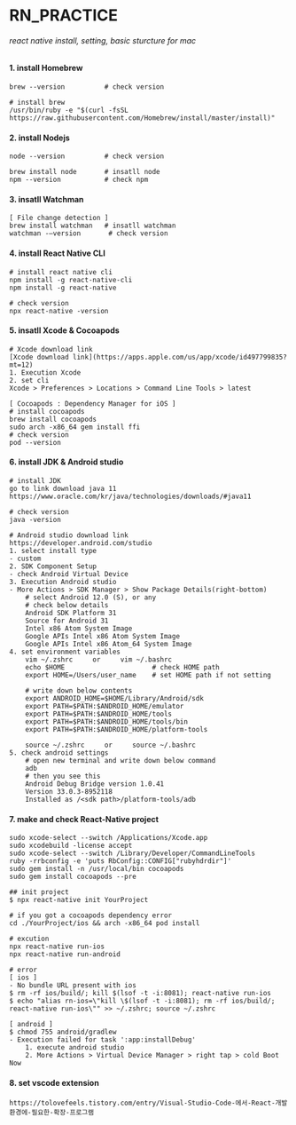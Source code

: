 # RN_PRACTICE
###### react native install, setting, basic sturcture for mac

#### 1. install Homebrew
    brew --version          # check version

    # install brew
    /usr/bin/ruby -e "$(curl -fsSL https://raw.githubusercontent.com/Homebrew/install/master/install)"

#### 2. install Nodejs
    node --version          # check version

    brew install node       # insatll node
    npm --version           # check npm

#### 3. insatll Watchman
    [ File change detection ]
    brew install watchman   # insatll watchman
    watchman -–version       # check version

#### 4. install React Native CLI
    # install react native cli
    npm install -g react-native-cli
    npm install -g react-native

    # check version
    npx react-native -version

#### 5. insatll Xcode & Cocoapods
    # Xcode download link
    [Xcode download link](https://apps.apple.com/us/app/xcode/id497799835?mt=12)
    1. Execution Xcode
    2. set cli
    Xcode > Preferences > Locations > Command Line Tools > latest

    [ Cocoapods : Dependency Manager for iOS ]
    # install cocoapods
    brew install cocoapods
    sudo arch -x86_64 gem install ffi
    # check version
    pod --version

#### 6. install JDK & Android studio
    # install JDK
    go to link download java 11
    https://www.oracle.com/kr/java/technologies/downloads/#java11

    # check version
    java -version

    # Android studio download link
    https://developer.android.com/studio
    1. select install type
    - custom
    2. SDK Component Setup
    - check Android Virtual Device
    3. Execution Android studio
    - More Actions > SDK Manager > Show Package Details(right-bottom)
        # select Android 12.0 (S), or any
        # check below details
        Android SDK Platform 31
        Source for Android 31
        Intel x86 Atom System Image
        Google APIs Intel x86 Atom System Image
        Google APIs Intel x86 Atom_64 System Image
    4. set environment variables
        vim ~/.zshrc     or     vim ~/.bashrc
        echo $HOME                      # check HOME path
        export HOME=/Users/user_name    # set HOME path if not setting

        # write down below contents
        export ANDROID_HOME=$HOME/Library/Android/sdk
        export PATH=$PATH:$ANDROID_HOME/emulator
        export PATH=$PATH:$ANDROID_HOME/tools
        export PATH=$PATH:$ANDROID_HOME/tools/bin
        export PATH=$PATH:$ANDROID_HOME/platform-tools

        source ~/.zshrc     or     source ~/.bashrc
    5. check android settings
        # open new terminal and write down below command
        adb
        # then you see this
        Android Debug Bridge version 1.0.41
        Version 33.0.3-8952118
        Installed as /<sdk path>/platform-tools/adb

#### 7. make and check React-Native project
    sudo xcode-select --switch /Applications/Xcode.app
    sudo xcodebuild -license accept
    sudo xcode-select --switch /Library/Developer/CommandLineTools
    ruby -rrbconfig -e 'puts RbConfig::CONFIG["rubyhdrdir"]'
    sudo gem install -n /usr/local/bin cocoapods
    sudo gem install cocoapods --pre

    ## init project
    $ npx react-native init YourProject
    
    # if you got a cocoapods dependency error
    cd ./YourProject/ios && arch -x86_64 pod install

    # excution
    npx react-native run-ios
    npx react-native run-android

    # error
    [ ios ]
    - No bundle URL present with ios
    $ rm -rf ios/build/; kill $(lsof -t -i:8081); react-native run-ios
    $ echo "alias rn-ios=\"kill \$(lsof -t -i:8081); rm -rf ios/build/; react-native run-ios\"" >> ~/.zshrc; source ~/.zshrc

    [ android ]
    $ chmod 755 android/gradlew
    - Execution failed for task ':app:installDebug'
        1. execute android studio
        2. More Actions > Virtual Device Manager > right tap > cold Boot Now
 

#### 8. set vscode extension
    https://tolovefeels.tistory.com/entry/Visual-Studio-Code-에서-React-개발환경에-필요한-확장-프로그램